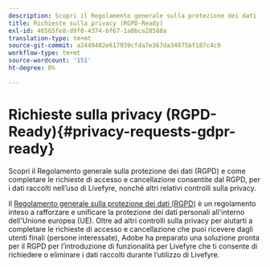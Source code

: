 ```yaml
---
description: Scopri il Regolamento generale sulla protezione dei dati (RGPD) e come completare le richieste di accesso e cancellazione consentite dal RGPD, per i dati raccolti nell’uso di Livefyre, nonché altri relativi controlli sulla privacy.
title: Richieste sulla privacy (RGPD-Ready)
exl-id: 46565fe8-d9f0-4374-bf67-1a0bca28588a
translation-type: tm+mt
source-git-commit: a2449482e617939cfda7e367da34875bf187c4c9
workflow-type: tm+mt
source-wordcount: '151'
ht-degree: 0%

---
```


# Richieste sulla privacy (RGPD-Ready){#privacy-requests-gdpr-ready}

Scopri il Regolamento generale sulla protezione dei dati (RGPD) e come completare le richieste di accesso e cancellazione consentite dal RGPD, per i dati raccolti nell’uso di Livefyre, nonché altri relativi controlli sulla privacy.

Il [Regolamento generale sulla protezione dei dati (RGPD)](https://adobe.io/apis/cloudplatform/gdpr.html) è un regolamento inteso a rafforzare e unificare la protezione dei dati personali all&#39;interno dell&#39;Unione europea (UE). Oltre ad altri controlli sulla privacy per aiutarti a completare le richieste di accesso e cancellazione che puoi ricevere dagli utenti finali (persone interessate), Adobe ha preparato una soluzione pronta per il RGPD per l’introduzione di funzionalità per Livefyre che ti consente di richiedere o eliminare i dati raccolti durante l’utilizzo di Livefyre.
